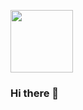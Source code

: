 <a href="URL_REDIRECT" target="blank"><img align="center" src="https://storyset.com/illustration/cross-platform-software/amico#5340FFFF&hide=&hide=false" height="100" /></a>
### Hi there 👋

<!--
**Rusty-FM/Rusty-FM** is a ✨ _special_ ✨ repository because its `README.md` (this file) appears on your GitHub profile.

Here are some ideas to get you started:

- 🔭 I’m currently working on ...
- 🌱 I’m currently learning ...
- 👯 I’m looking to collaborate on ...
- 🤔 I’m looking for help with ...
- 💬 Ask me about ...
- 📫 How to reach me: ...
- 😄 Pronouns: ...
- ⚡ Fun fact: ...
-->

